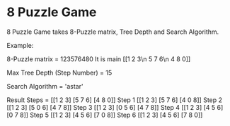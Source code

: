 # 8 Puzzle Game

8 Puzzle Game takes 8-Puzzle matrix, Tree Depth and Search Algorithm.

Example:

8-Puzzle matrix =  123576480
It is main [[1 2 3\n  5 7 6\n  4 8 0]]

Max Tree Depth (Step Number) = 15

Search Algorithm = 'astar'

Result Steps = 
[[1 2 3]
 [5 7 6]
 [4 8 0]]
Step  1
[[1 2 3]
 [5 7 6]
 [4 0 8]]
Step  2
[[1 2 3]
 [5 0 6]
 [4 7 8]]
Step  3
[[1 2 3]
 [0 5 6]
 [4 7 8]]
Step  4
[[1 2 3]
 [4 5 6]
 [0 7 8]]
Step  5
[[1 2 3]
 [4 5 6]
 [7 0 8]]
Step  6
[[1 2 3]
 [4 5 6]
 [7 8 0]]